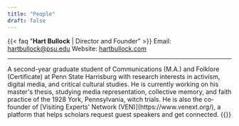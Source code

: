 ```yaml
---
title: "People"
draft: false
---
```


{{< faq "**Hart Bullock** | Director and Founder" >}}
  Email: [hartbullock@psu.edu](mailto:hartbullock@psu.edu)
  Website: [hartbullock.com](https://hartbullock.com)
  <hr>
  A second-year graduate student of Communications (M.A.) and Folklore (Certificate) at Penn State Harrisburg with research interests in activism, digital media, and critical cultural studies. He is currently working on his master's thesis, studying media representation, collective memory, and faith practice of the 1928 York, Pennsylvania, witch trials. He is also the co-founder of [Visiting Experts' Network (VEN)](https://www.venext.org/), a platform that helps scholars request guest speakers and get connected.
{{</ faq >}}
